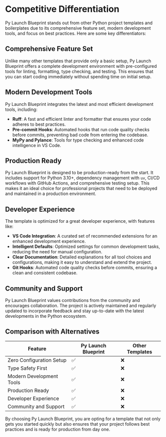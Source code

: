 # Competitive Differentiation

Py Launch Blueprint stands out from other Python project templates and boilerplates due to its comprehensive feature set, modern development tools, and focus on best practices. Here are some key differentiators:

## Comprehensive Feature Set

Unlike many other templates that provide only a basic setup, Py Launch Blueprint offers a complete development environment with pre-configured tools for linting, formatting, type checking, and testing. This ensures that you can start coding immediately without spending time on initial setup.

## Modern Development Tools

Py Launch Blueprint integrates the latest and most efficient development tools, including:

- **Ruff**: A fast and efficient linter and formatter that ensures your code adheres to best practices.
- **Pre-commit Hooks**: Automated hooks that run code quality checks before commits, preventing bad code from entering the codebase.
- **MyPy and Pylance**: Tools for type checking and enhanced code intelligence in VS Code.

## Production Ready

Py Launch Blueprint is designed to be production-ready from the start. It includes support for Python 3.10+, dependency management with `uv`, CI/CD workflows with GitHub Actions, and comprehensive testing setup. This makes it an ideal choice for professional projects that need to be deployed and maintained in a production environment.

## Developer Experience

The template is optimized for a great developer experience, with features like:

- **VS Code Integration**: A curated set of recommended extensions for an enhanced development experience.
- **Intelligent Defaults**: Optimized settings for common development tasks, reducing the need for manual configuration.
- **Clear Documentation**: Detailed explanations for all tool choices and configurations, making it easy to understand and extend the project.
- **Git Hooks**: Automated code quality checks before commits, ensuring a clean and consistent codebase.

## Community and Support

Py Launch Blueprint values contributions from the community and encourages collaboration. The project is actively maintained and regularly updated to incorporate feedback and stay up-to-date with the latest developments in the Python ecosystem.

## Comparison with Alternatives

| Feature                     | Py Launch Blueprint | Other Templates |
|-----------------------------|---------------------|-----------------|
| Zero Configuration Setup    | ✅                  | ❌              |
| Type Safety First           | ✅                  | ❌              |
| Modern Development Tools    | ✅                  | ❌              |
| Production Ready            | ✅                  | ❌              |
| Developer Experience        | ✅                  | ❌              |
| Community and Support       | ✅                  | ❌              |

By choosing Py Launch Blueprint, you are opting for a template that not only gets you started quickly but also ensures that your project follows best practices and is ready for production from day one.
